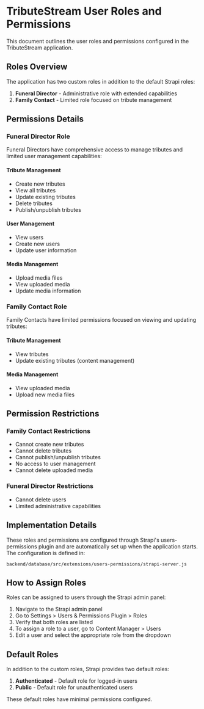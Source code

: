 # TributeStream User Roles and Permissions

This document outlines the user roles and permissions configured in the TributeStream application.

## Roles Overview

The application has two custom roles in addition to the default Strapi roles:

1. **Funeral Director** - Administrative role with extended capabilities
2. **Family Contact** - Limited role focused on tribute management

## Permissions Details

### Funeral Director Role

Funeral Directors have comprehensive access to manage tributes and limited user management capabilities:

#### Tribute Management
- Create new tributes
- View all tributes
- Update existing tributes
- Delete tributes
- Publish/unpublish tributes

#### User Management
- View users
- Create new users
- Update user information

#### Media Management
- Upload media files
- View uploaded media
- Update media information

### Family Contact Role

Family Contacts have limited permissions focused on viewing and updating tributes:

#### Tribute Management
- View tributes
- Update existing tributes (content management)

#### Media Management
- View uploaded media
- Upload new media files

## Permission Restrictions

### Family Contact Restrictions
- Cannot create new tributes
- Cannot delete tributes
- Cannot publish/unpublish tributes
- No access to user management
- Cannot delete uploaded media

### Funeral Director Restrictions
- Cannot delete users
- Limited administrative capabilities

## Implementation Details

These roles and permissions are configured through Strapi's users-permissions plugin and are automatically set up when the application starts. The configuration is defined in:

```
backend/database/src/extensions/users-permissions/strapi-server.js
```

## How to Assign Roles

Roles can be assigned to users through the Strapi admin panel:

1. Navigate to the Strapi admin panel
2. Go to Settings > Users & Permissions Plugin > Roles
3. Verify that both roles are listed
4. To assign a role to a user, go to Content Manager > Users
5. Edit a user and select the appropriate role from the dropdown

## Default Roles

In addition to the custom roles, Strapi provides two default roles:

1. **Authenticated** - Default role for logged-in users
2. **Public** - Default role for unauthenticated users

These default roles have minimal permissions configured.